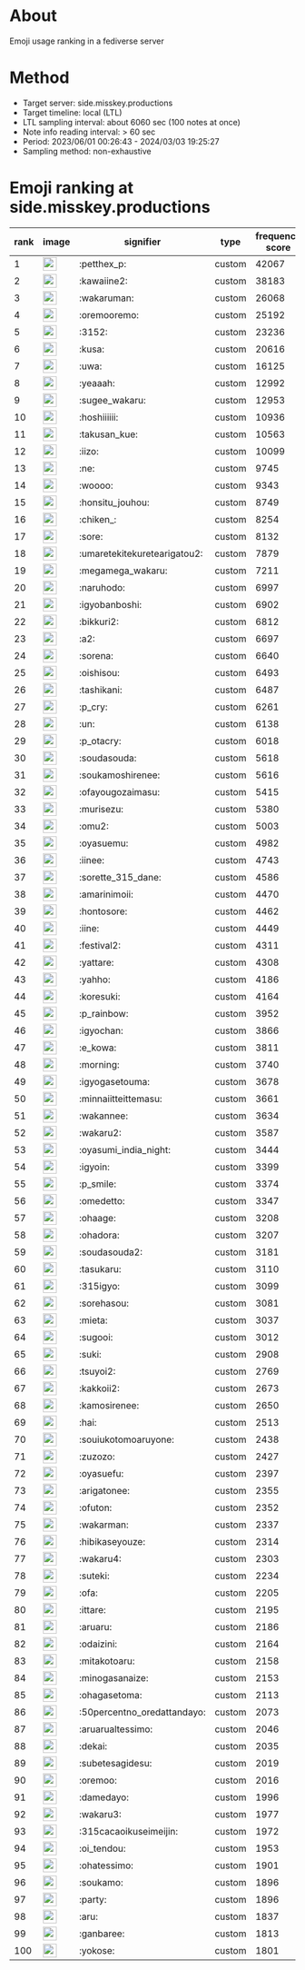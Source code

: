 # About
Emoji usage ranking in a fediverse server

# Method
- Target server: side.misskey.productions
- Target timeline: local (LTL)
- LTL sampling interval: about 6060 sec (100 notes at once)
- Note info reading interval: > 60 sec
- Period: 2023/06/01 00:26:43 - 2024/03/03 19:25:27 
- Sampling method: non-exhaustive

# Emoji ranking at side.misskey.productions

|rank|image|signifier|type|frequency score|
|----|----|----|----|----|
|1|<img height="24" src="https://side.misskey.productions/emoji/petthex_p.webp">|:petthex_p:|custom|42067|
|2|<img height="24" src="https://side.misskey.productions/emoji/kawaiine2.webp">|:kawaiine2:|custom|38183|
|3|<img height="24" src="https://side.misskey.productions/emoji/wakaruman.webp">|:wakaruman:|custom|26068|
|4|<img height="24" src="https://side.misskey.productions/emoji/oremooremo.webp">|:oremooremo:|custom|25192|
|5|<img height="24" src="https://side.misskey.productions/emoji/3152.webp">|:3152:|custom|23236|
|6|<img height="24" src="https://side.misskey.productions/emoji/kusa.webp">|:kusa:|custom|20616|
|7|<img height="24" src="https://side.misskey.productions/emoji/uwa.webp">|:uwa:|custom|16125|
|8|<img height="24" src="https://side.misskey.productions/emoji/yeaaah.webp">|:yeaaah:|custom|12992|
|9|<img height="24" src="https://side.misskey.productions/emoji/sugee_wakaru.webp">|:sugee_wakaru:|custom|12953|
|10|<img height="24" src="https://side.misskey.productions/emoji/hoshiiiiii.webp">|:hoshiiiiii:|custom|10936|
|11|<img height="24" src="https://side.misskey.productions/emoji/takusan_kue.webp">|:takusan_kue:|custom|10563|
|12|<img height="24" src="https://side.misskey.productions/emoji/iizo.webp">|:iizo:|custom|10099|
|13|<img height="24" src="https://side.misskey.productions/emoji/ne.webp">|:ne:|custom|9745|
|14|<img height="24" src="https://side.misskey.productions/emoji/woooo.webp">|:woooo:|custom|9343|
|15|<img height="24" src="https://side.misskey.productions/emoji/honsitu_jouhou.webp">|:honsitu_jouhou:|custom|8749|
|16|<img height="24" src="https://side.misskey.productions/emoji/chiken_.webp">|:chiken_:|custom|8254|
|17|<img height="24" src="https://side.misskey.productions/emoji/sore.webp">|:sore:|custom|8132|
|18|<img height="24" src="https://side.misskey.productions/emoji/umaretekitekuretearigatou2.webp">|:umaretekitekuretearigatou2:|custom|7879|
|19|<img height="24" src="https://side.misskey.productions/emoji/megamega_wakaru.webp">|:megamega_wakaru:|custom|7211|
|20|<img height="24" src="https://side.misskey.productions/emoji/naruhodo.webp">|:naruhodo:|custom|6997|
|21|<img height="24" src="https://side.misskey.productions/emoji/igyobanboshi.webp">|:igyobanboshi:|custom|6902|
|22|<img height="24" src="https://side.misskey.productions/emoji/bikkuri2.webp">|:bikkuri2:|custom|6812|
|23|<img height="24" src="https://side.misskey.productions/emoji/a2.webp">|:a2:|custom|6697|
|24|<img height="24" src="https://side.misskey.productions/emoji/sorena.webp">|:sorena:|custom|6640|
|25|<img height="24" src="https://side.misskey.productions/emoji/oishisou.webp">|:oishisou:|custom|6493|
|26|<img height="24" src="https://side.misskey.productions/emoji/tashikani.webp">|:tashikani:|custom|6487|
|27|<img height="24" src="https://side.misskey.productions/emoji/p_cry.webp">|:p_cry:|custom|6261|
|28|<img height="24" src="https://side.misskey.productions/emoji/un.webp">|:un:|custom|6138|
|29|<img height="24" src="https://side.misskey.productions/emoji/p_otacry.webp">|:p_otacry:|custom|6018|
|30|<img height="24" src="https://side.misskey.productions/emoji/soudasouda.webp">|:soudasouda:|custom|5618|
|31|<img height="24" src="https://side.misskey.productions/emoji/soukamoshirenee.webp">|:soukamoshirenee:|custom|5616|
|32|<img height="24" src="https://side.misskey.productions/emoji/ofayougozaimasu.webp">|:ofayougozaimasu:|custom|5415|
|33|<img height="24" src="https://side.misskey.productions/emoji/murisezu.webp">|:murisezu:|custom|5380|
|34|<img height="24" src="https://side.misskey.productions/emoji/omu2.webp">|:omu2:|custom|5003|
|35|<img height="24" src="https://side.misskey.productions/emoji/oyasuemu.webp">|:oyasuemu:|custom|4982|
|36|<img height="24" src="https://side.misskey.productions/emoji/iinee.webp">|:iinee:|custom|4743|
|37|<img height="24" src="https://side.misskey.productions/emoji/sorette_315_dane.webp">|:sorette_315_dane:|custom|4586|
|38|<img height="24" src="https://side.misskey.productions/emoji/amarinimoii.webp">|:amarinimoii:|custom|4470|
|39|<img height="24" src="https://side.misskey.productions/emoji/hontosore.webp">|:hontosore:|custom|4462|
|40|<img height="24" src="https://side.misskey.productions/emoji/iine.webp">|:iine:|custom|4449|
|41|<img height="24" src="https://side.misskey.productions/emoji/festival2.webp">|:festival2:|custom|4311|
|42|<img height="24" src="https://side.misskey.productions/emoji/yattare.webp">|:yattare:|custom|4308|
|43|<img height="24" src="https://side.misskey.productions/emoji/yahho.webp">|:yahho:|custom|4186|
|44|<img height="24" src="https://side.misskey.productions/emoji/koresuki.webp">|:koresuki:|custom|4164|
|45|<img height="24" src="https://side.misskey.productions/emoji/p_rainbow.webp">|:p_rainbow:|custom|3952|
|46|<img height="24" src="https://side.misskey.productions/emoji/igyochan.webp">|:igyochan:|custom|3866|
|47|<img height="24" src="https://side.misskey.productions/emoji/e_kowa.webp">|:e_kowa:|custom|3811|
|48|<img height="24" src="https://side.misskey.productions/emoji/morning.webp">|:morning:|custom|3740|
|49|<img height="24" src="https://side.misskey.productions/emoji/igyogasetouma.webp">|:igyogasetouma:|custom|3678|
|50|<img height="24" src="https://side.misskey.productions/emoji/minnaiitteittemasu.webp">|:minnaiitteittemasu:|custom|3661|
|51|<img height="24" src="https://side.misskey.productions/emoji/wakannee.webp">|:wakannee:|custom|3634|
|52|<img height="24" src="https://side.misskey.productions/emoji/wakaru2.webp">|:wakaru2:|custom|3587|
|53|<img height="24" src="https://side.misskey.productions/emoji/oyasumi_india_night.webp">|:oyasumi_india_night:|custom|3444|
|54|<img height="24" src="https://side.misskey.productions/emoji/igyoin.webp">|:igyoin:|custom|3399|
|55|<img height="24" src="https://side.misskey.productions/emoji/p_smile.webp">|:p_smile:|custom|3374|
|56|<img height="24" src="https://side.misskey.productions/emoji/omedetto.webp">|:omedetto:|custom|3347|
|57|<img height="24" src="https://side.misskey.productions/emoji/ohaage.webp">|:ohaage:|custom|3208|
|58|<img height="24" src="https://side.misskey.productions/emoji/ohadora.webp">|:ohadora:|custom|3207|
|59|<img height="24" src="https://side.misskey.productions/emoji/soudasouda2.webp">|:soudasouda2:|custom|3181|
|60|<img height="24" src="https://side.misskey.productions/emoji/tasukaru.webp">|:tasukaru:|custom|3110|
|61|<img height="24" src="https://side.misskey.productions/emoji/315igyo.webp">|:315igyo:|custom|3099|
|62|<img height="24" src="https://side.misskey.productions/emoji/sorehasou.webp">|:sorehasou:|custom|3081|
|63|<img height="24" src="https://side.misskey.productions/emoji/mieta.webp">|:mieta:|custom|3037|
|64|<img height="24" src="https://side.misskey.productions/emoji/sugooi.webp">|:sugooi:|custom|3012|
|65|<img height="24" src="https://side.misskey.productions/emoji/suki.webp">|:suki:|custom|2908|
|66|<img height="24" src="https://side.misskey.productions/emoji/tsuyoi2.webp">|:tsuyoi2:|custom|2769|
|67|<img height="24" src="https://side.misskey.productions/emoji/kakkoii2.webp">|:kakkoii2:|custom|2673|
|68|<img height="24" src="https://side.misskey.productions/emoji/kamosirenee.webp">|:kamosirenee:|custom|2650|
|69|<img height="24" src="https://side.misskey.productions/emoji/hai.webp">|:hai:|custom|2513|
|70|<img height="24" src="https://side.misskey.productions/emoji/souiukotomoaruyone.webp">|:souiukotomoaruyone:|custom|2438|
|71|<img height="24" src="https://side.misskey.productions/emoji/zuzozo.webp">|:zuzozo:|custom|2427|
|72|<img height="24" src="https://side.misskey.productions/emoji/oyasuefu.webp">|:oyasuefu:|custom|2397|
|73|<img height="24" src="https://side.misskey.productions/emoji/arigatonee.webp">|:arigatonee:|custom|2355|
|74|<img height="24" src="https://side.misskey.productions/emoji/ofuton.webp">|:ofuton:|custom|2352|
|75|<img height="24" src="https://side.misskey.productions/emoji/wakarman.webp">|:wakarman:|custom|2337|
|76|<img height="24" src="https://side.misskey.productions/emoji/hibikaseyouze.webp">|:hibikaseyouze:|custom|2314|
|77|<img height="24" src="https://side.misskey.productions/emoji/wakaru4.webp">|:wakaru4:|custom|2303|
|78|<img height="24" src="https://side.misskey.productions/emoji/suteki.webp">|:suteki:|custom|2234|
|79|<img height="24" src="https://side.misskey.productions/emoji/ofa.webp">|:ofa:|custom|2205|
|80|<img height="24" src="https://side.misskey.productions/emoji/ittare.webp">|:ittare:|custom|2195|
|81|<img height="24" src="https://side.misskey.productions/emoji/aruaru.webp">|:aruaru:|custom|2186|
|82|<img height="24" src="https://side.misskey.productions/emoji/odaizini.webp">|:odaizini:|custom|2164|
|83|<img height="24" src="https://side.misskey.productions/emoji/mitakotoaru.webp">|:mitakotoaru:|custom|2158|
|84|<img height="24" src="https://side.misskey.productions/emoji/minogasanaize.webp">|:minogasanaize:|custom|2153|
|85|<img height="24" src="https://side.misskey.productions/emoji/ohagasetoma.webp">|:ohagasetoma:|custom|2113|
|86|<img height="24" src="https://side.misskey.productions/emoji/50percentno_oredattandayo.webp">|:50percentno_oredattandayo:|custom|2073|
|87|<img height="24" src="https://side.misskey.productions/emoji/aruarualtessimo.webp">|:aruarualtessimo:|custom|2046|
|88|<img height="24" src="https://side.misskey.productions/emoji/dekai.webp">|:dekai:|custom|2035|
|89|<img height="24" src="https://side.misskey.productions/emoji/subetesagidesu.webp">|:subetesagidesu:|custom|2019|
|90|<img height="24" src="https://side.misskey.productions/emoji/oremoo.webp">|:oremoo:|custom|2016|
|91|<img height="24" src="https://side.misskey.productions/emoji/damedayo.webp">|:damedayo:|custom|1996|
|92|<img height="24" src="https://side.misskey.productions/emoji/wakaru3.webp">|:wakaru3:|custom|1977|
|93|<img height="24" src="https://side.misskey.productions/emoji/315cacaoikuseimeijin.webp">|:315cacaoikuseimeijin:|custom|1972|
|94|<img height="24" src="https://side.misskey.productions/emoji/oi_tendou.webp">|:oi_tendou:|custom|1953|
|95|<img height="24" src="https://side.misskey.productions/emoji/ohatessimo.webp">|:ohatessimo:|custom|1901|
|96|<img height="24" src="https://side.misskey.productions/emoji/soukamo.webp">|:soukamo:|custom|1896|
|97|<img height="24" src="https://side.misskey.productions/emoji/party.webp">|:party:|custom|1896|
|98|<img height="24" src="https://side.misskey.productions/emoji/aru.webp">|:aru:|custom|1837|
|99|<img height="24" src="https://side.misskey.productions/emoji/ganbaree.webp">|:ganbaree:|custom|1813|
|100|<img height="24" src="https://side.misskey.productions/emoji/yokose.webp">|:yokose:|custom|1801|
